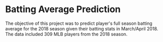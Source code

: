 # Batting Average Prediction

The objective of this project was to predict player's full season batting average for the 2018 season given their batting stats in March/April 2018. The data included 309 MLB players from the 2018 season.

